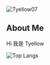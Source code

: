 <p> <img src="https://komarev.com/ghpvc/?username=Tyellow07&label=Profile%20views&color=0e75b6&style=flat" alt="Tyellow07" /> </p>

## About Me

Hi 我是 Tyellow 

![Top Langs](https://github-readme-stats.vercel.app/api/top-langs/?username=Tyellow07&size_weight=0.5&count_weight=0.5&theme=nord)
